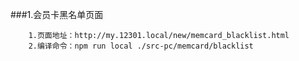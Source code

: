 
###1.会员卡黑名单页面
```
    1.页面地址：http://my.12301.local/new/memcard_blacklist.html
    2.编译命令：npm run local ./src-pc/memcard/blacklist
```
